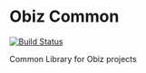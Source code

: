 # Obiz Common

[![Build Status](https://travis-ci.org/obiz/common.png?branch=travis,develop,master)](https://travis-ci.org/obiz/common?branch=travis,develop,master)

Common Library for Obiz projects